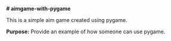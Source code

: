 **# aimgame-with-pygame**

This is a simple aim game created using pygame.

**Purpose:**
Provide an example of how someone can use pygame.
